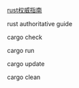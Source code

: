 [rust权威指南](https://kaisery.github.io/trpl-zh-cn/ch03-05-control-flow.html)

rust authoritative guide

cargo check

cargo run

cargo update

cargo clean
